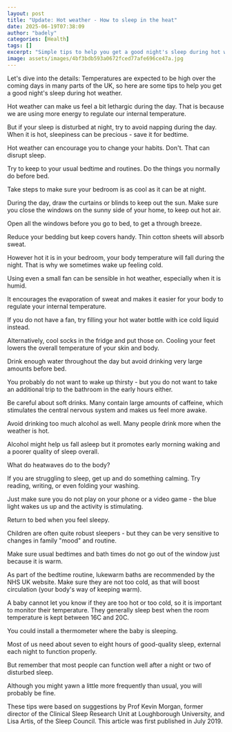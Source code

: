 ```yaml
---
layout: post
title: "Update: Hot weather - How to sleep in the heat"
date: 2025-06-19T07:38:09
author: "badely"
categories: [Health]
tags: []
excerpt: "Simple tips to help you get a good night's sleep during hot weather."
image: assets/images/4bf3bdb593a0672fced77afe696ce47a.jpg
---
```


Let's dive into the details: Temperatures are expected to be high over the coming days in many parts of the UK, so here are some tips to help you get a good night's sleep during hot weather. 

Hot weather can make us feel a bit lethargic during the day. That is because we are using more energy to regulate our internal temperature.

But if your sleep is disturbed at night, try to avoid napping during the day. When it is hot, sleepiness can be precious - save it for bedtime.

Hot weather can encourage you to change your habits. Don't. That can disrupt sleep.

Try to keep to your usual bedtime and routines. Do the things you normally do before bed.

Take steps to make sure your bedroom is as cool as it can be at night.

During the day, draw the curtains or blinds to keep out the sun. Make sure you close the windows on the sunny side of your home, to keep out hot air.

Open all the windows before you go to bed, to get a through breeze.

Reduce your bedding but keep covers handy. Thin cotton sheets will absorb sweat.

However hot it is in your bedroom, your body temperature will fall during the night. That is why we sometimes wake up feeling cold.

Using even a small fan can be sensible in hot weather, especially when it is humid.

It encourages the evaporation of sweat and makes it easier for your body to regulate your internal temperature.

If you do not have a fan, try filling your hot water bottle with ice cold liquid instead.

Alternatively, cool socks in the fridge and put those on. Cooling your feet lowers the overall temperature of your skin and body.

Drink enough water throughout the day but avoid drinking very large amounts before bed.

You probably do not want to wake up thirsty - but you do not want to take an additional trip to the bathroom in the early hours either.

Be careful about soft drinks. Many contain large amounts of caffeine, which stimulates the central nervous system and makes us feel more awake.

Avoid drinking too much alcohol as well. Many people drink more when the weather is hot.

Alcohol might help us fall asleep but it promotes early morning waking and a poorer quality of sleep overall.

What do heatwaves do to the body?

If you are struggling to sleep, get up and do something calming. Try reading, writing, or even folding your washing.

Just make sure you do not play on your phone or a video game - the blue light wakes us up and the activity is stimulating.

Return to bed when you feel sleepy.

Children are often quite robust sleepers - but they can be very sensitive to changes in family "mood" and routine.

Make sure usual bedtimes and bath times do not go out of the window just because it is warm.

As part of the bedtime routine, lukewarm baths are recommended by the NHS UK website. Make sure they are not too cold, as that will boost circulation (your body's way of keeping warm).

A baby cannot let you know if they are too hot or too cold, so it is important to monitor their temperature. They generally sleep best when the room temperature is kept between 16C and 20C.

You could install a thermometer where the baby is sleeping.

Most of us need about seven to eight hours of good-quality sleep, external each night to function properly.

But remember that most people can function well after a night or two of disturbed sleep.

Although you might yawn a little more frequently than usual, you will probably be fine.

These tips were based on suggestions by Prof Kevin Morgan, former director of the Clinical Sleep Research Unit at Loughborough University, and Lisa Artis, of the Sleep Council. This article was first published in July 2019.

